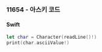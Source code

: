### 11654 - 아스키 코드

#### Swift

```swift
let char = Character(readLine()!)
print(char.asciiValue!)
```